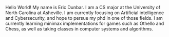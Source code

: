 Hello World! My name is Eric Dunbar.
I am a CS major at the University of North Carolina at Asheville.
I am currently focusing on Artificial intelligence and Cybersecurity, and hope to persue my phd in one of those fields.
I am currently learning minimax implementations for games such as Othello and Chess, as well as taking classes in computer systems and algorithms.

